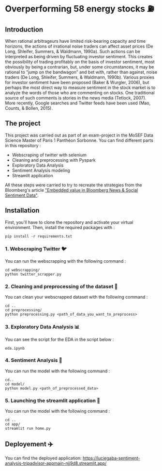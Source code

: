 # Overperforming 58 energy stocks :fuelpump:

## Introduction 
When rational arbitrageurs have limited risk-bearing capacity and time horizons, the actions of irrational noise traders can affect asset prices (De Long, Shleifer, Summers, & Waldmann, 1990a). Such actions can be interpreted as being driven by fluctuating investor sentiment. This creates the possibility of trading profitably on the basis of investor sentiment, most obviously by being a contrarian, but, under some circumstances, it may be rational to “jump on the bandwagon” and bet with, rather than against, noise traders (De Long, Shleifer, Summers, & Waldmann, 1990b). Various proxies for investor sentiment have been proposed (Baker & Wurgler, 2006), but perhaps the most direct way to measure sentiment in the stock market is to analyze the words of those who are commenting on stocks. One traditional source of such comments is stories in the news media (Tetlock, 2007). More recently, Google searches and Twitter feeds have been used (Mao, Counts, & Bollen, 2015). 

## The project 

This project was carried out as part of an exam-project in the MoSEF Data Science Master of Paris 1 Panthéon Sorbonne. You can find different parts in this repository :

- Webscraping of twitter with selenium
- Cleaning and preprocessing with Pyspark
- Exploratory Data Analysis
- Sentiment Analysis modeling
- Streamlit application

All these steps were carried to try to recreate the strategies from the Bloomberg's article ["Embedded value in Bloomberg News & Social Sentiment Data"](https://developer.twitter.com/content/dam/developer-twitter/pdfs-and-files/Bloomberg-Twitter-Data-Research-Report.pdf).

## Installation

First, you'll have to clone the repository and activate your virtual environment.
Then,  install the required packages with : 

```
pip install -r requirements.txt
```

### 1. Webscraping Twitter :bird:
You can run the webscrapping with the following command : 

```
cd webscrapping/
python twitter_scrapper.py 
```

### 2. Cleaning and preprocessing of the dataset :potable_water:
You can clean your webscrapped dataset with the following command : 

```
cd ..
cd preprocessing/
python preprocessing.py <path_of_data_you_want_to_preprocess>
```

### 3. Exploratory Data Analysis :bar_chart:
You can see the script for the EDA in the script below : 
```
eda.ipynb
```

### 4. Sentiment Analysis :two_men_holding_hands:
You can run the model with the following command : 
```
cd..
cd model/
python model.py <path_of_preprocessed_data>
```

### 5. Launching the streamlit application :rocket:
You can run the model with the following command : 

```
cd ..
cd app/
streamlit run home.py
```

## Deployement :airplane:
You can find the deployed application: https://luciegaba-sentiment-analysis-tripadvisor-appmain-njj9d8.streamlit.app/

